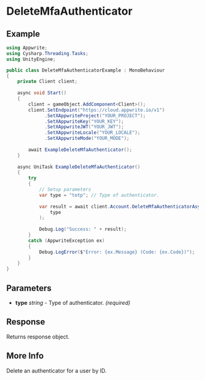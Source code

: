 # DeleteMfaAuthenticator

## Example

```csharp
using Appwrite;
using Cysharp.Threading.Tasks;
using UnityEngine;

public class DeleteMfaAuthenticatorExample : MonoBehaviour
{
    private Client client;
    
    async void Start()
    {
        client = gameObject.AddComponent<Client>();
        client.SetEndpoint("https://cloud.appwrite.io/v1")
              .SetXAppwriteProject("YOUR_PROJECT");
              .SetXAppwriteKey("YOUR_KEY");
              .SetXAppwriteJWT("YOUR_JWT");
              .SetXAppwriteLocale("YOUR_LOCALE");
              .SetXAppwriteMode("YOUR_MODE");
        
        await ExampleDeleteMfaAuthenticator();
    }
    
    async UniTask ExampleDeleteMfaAuthenticator()
    {
        try
        {
            // Setup parameters
            var type = "totp"; // Type of authenticator.
            
            var result = await client.Account.DeleteMfaAuthenticatorAsync(
                type
            );
            
            Debug.Log("Success: " + result);
        }
        catch (AppwriteException ex)
        {
            Debug.LogError($"Error: {ex.Message} (Code: {ex.Code})");
        }
    }
}
```

## Parameters

- **type** *string* - Type of authenticator. *(required)*

## Response

Returns response object.
## More Info

Delete an authenticator for a user by ID.
